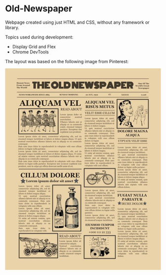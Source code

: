 # Old-Newspaper

Webpage created using just HTML and CSS, without any framework or library.

Topics used during development:
* Display Grid and Flex
* Chrome DevTools

The layout was based on the following image from Pinterest:

![Newspaper](./assets/newspaper.jpg)
